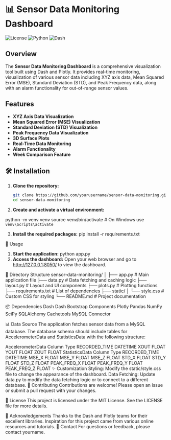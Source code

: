 # 📊 Sensor Data Monitoring Dashboard

![License](https://img.shields.io/badge/license-MIT-blue.svg)
![Python](https://img.shields.io/badge/python-3.8%2B-blue)
![Dash](https://img.shields.io/badge/dash-2.0.0%2B-brightgreen)

## Overview

The **Sensor Data Monitoring Dashboard** is a comprehensive visualization tool built using Dash and Plotly. It provides real-time monitoring, visualization of various sensor data including XYZ axis data, Mean Squared Error (MSE), Standard Deviation (STD), and Peak Frequency data, along with an alarm functionality for out-of-range sensor values.

## Features

- **XYZ Axis Data Visualization**
- **Mean Squared Error (MSE) Visualization**
- **Standard Deviation (STD) Visualization**
- **Peak Frequency Data Visualization**
- **3D Surface Plots**
- **Real-Time Data Monitoring**
- **Alarm Functionality**
- **Week Comparison Feature**

## 🛠️ Installation

1. **Clone the repository:**

   ```bash
   git clone https://github.com/yourusername/sensor-data-monitoring.git
   cd sensor-data-monitoring

2. **Create and activate a virtual environment:**

  python -m venv venv
  source venv/bin/activate  # On Windows use `venv\Scripts\activate`

3. **Install the required packages:**
  pip install -r requirements.txt

🚀 Usage
1. **Start the application:**
  python app.py
2. **Access the dashboard:**
  Open your web browser and go to http://127.0.0.1:8050/ to view the dashboard.

📁 Directory Structure
sensor-data-monitoring/
│
├── app.py                    # Main application file
├── data.py                   # Data fetching and caching logic
├── layout.py                 # Layout and UI components
├── plots.py                  # Plotting functions
├── requirements.txt          # List of dependencies
├── static/
│   └── style.css             # Custom CSS for styling
└── README.md                 # Project documentation

📦 Dependencies
Dash
Dash Bootstrap Components
Plotly
Pandas
NumPy
SciPy
SQLAlchemy
Cachetools
MySQL Connector

📊 Data Source
The application fetches sensor data from a MySQL database. The database schema should include tables for AccelerometerData and StatisticsData with the following structure:

AccelerometerData
Column	Type
RECORDED_TIME	DATETIME
XOUT	FLOAT
YOUT	FLOAT
ZOUT	FLOAT
StatisticsData
Column	Type
RECORDED_TIME	DATETIME
MSE_X	FLOAT
MSE_Y	FLOAT
MSE_Z	FLOAT
STD_X	FLOAT
STD_Y	FLOAT
STD_Z	FLOAT
PEAK_FREQ_X	FLOAT
PEAK_FREQ_Y	FLOAT
PEAK_FREQ_Z	FLOAT
✨ Customization
Styling: Modify the static/style.css file to change the appearance of the dashboard.
Data Fetching: Update data.py to modify the data fetching logic or to connect to a different database.
🤝 Contributing
Contributions are welcome! Please open an issue or submit a pull request with your changes.

📄 License
This project is licensed under the MIT License. See the LICENSE file for more details.

💬 Acknowledgements
Thanks to the Dash and Plotly teams for their excellent libraries.
Inspiration for this project came from various online resources and tutorials.
📧 Contact
For questions or feedback, please contact yourname.
